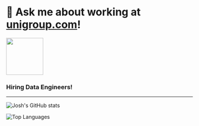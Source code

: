 # 💬 Ask me about working at [unigroup.com](https://unigroup.com)! 
<img src="https://www.unigroup.com/imgs/UniGroup_h_%C2%AE_4c.svg" width="100">

### Hiring Data Engineers!


----
![Josh's GitHub stats](https://github-readme-stats.vercel.app/api?username=joshcrosby&show_icons=true&hide=stars,contribs&count_private=true)


![Top Languages](https://github-readme-stats.vercel.app/api/top-langs/?username=joshcrosby&layout=compact)

<!--
**JoshCrosby/JoshCrosby** is a ✨ _special_ ✨ repository because its `README.md` (this file) appears on your GitHub profile.

Here are some ideas to get you started:

- 🔭 I’m currently working on ...
- 🌱 I’m currently learning ...
- 👯 I’m looking to collaborate on ...
- 🤔 I’m looking for help with ...
- 💬 Ask me about ...
- 📫 How to reach me: ...
- ⚡ Fun fact: ...
-->
